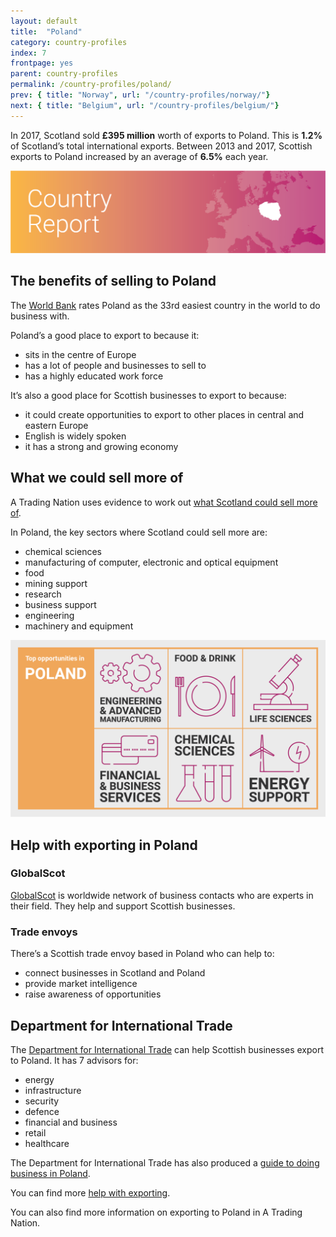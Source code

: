 ```yaml
---
layout: default
title:  "Poland"
category: country-profiles
index: 7
frontpage: yes
parent: country-profiles
permalink: /country-profiles/poland/
prev: { title: "Norway", url: "/country-profiles/norway/"}
next: { title: "Belgium", url: "/country-profiles/belgium/"}
---
```


<p class='leader'>In 2017, Scotland sold <b>£395 million</b> worth of exports to Poland. This is <b>1.2%</b> of Scotland’s total international exports. Between 2013 and 2017, Scottish exports to Poland increased by an average of <b>6.5%</b> each year.</p>

![An image of Poland outlined on a map](/assets/images/country_maps/07-Poland.png)

## The benefits of selling to Poland
The [World Bank](http://www.doingbusiness.org/en/rankings) rates Poland as the 33rd easiest country in the world to do business with.

Poland’s a good place to export to because it:

* sits in the centre of Europe
* has a lot of people and businesses to sell to
* has a highly educated work force

It’s also a good place for Scottish businesses to export to because:

* it could create opportunities to export to other places in central and eastern Europe
* English is widely spoken
* it has a strong and growing economy

## What we could sell more of
A Trading Nation uses evidence to work out [what Scotland could sell more of](https://tradingnation.mygov.scot/what-people-are-buying/).

In Poland, the key sectors where Scotland could sell more are:

* chemical sciences
* manufacturing of computer, electronic and optical equipment
* food
* mining support
* research
* business support
* engineering
* machinery and equipment

![An infographic of top opportunities in Poland](/assets/images/country_infographics/07-Poland-top-opportunities.png)


## Help with exporting in Poland

### GlobalScot
[GlobalScot](https://www.globalscot.com/) is worldwide network of business contacts who are experts in their field. They help and support Scottish businesses.


### Trade envoys
There’s a Scottish trade envoy based in Poland who can help to:

* connect businesses in Scotland and Poland
* provide market intelligence
* raise awareness of opportunities


## Department for International Trade
The [Department for International Trade](https://www.gov.uk/government/organisations/department-for-international-trade) can help Scottish businesses export to Poland. It has 7 advisors for:

* energy
* infrastructure
* security
* defence
* financial and business
* retail
* healthcare

The Department for International Trade has also produced a [guide to doing business in Poland](https://www.gov.uk/government/publications/exporting-to-poland/doing-business-in-poland-poland-trade-and-export-guide).

You can find more [help with exporting](https://tradingnation.mygov.scot/help-for-businesses/).

You can also find more information on exporting to Poland in A Trading Nation.
